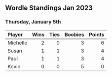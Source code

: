 ## Wordle Standings Jan 2023
### Thursday, January 5th
| Player   |   Wins |   Ties |   Boobies |   Points |
|:---------|-------:|-------:|----------:|---------:|
| Michelle |      2 |      0 |         3 |        6 |
| Susan    |      1 |      1 |         3 |        4 |
| Paul     |      1 |      1 |         3 |        4 |
| Kevin    |      0 |      0 |         5 |        0 |